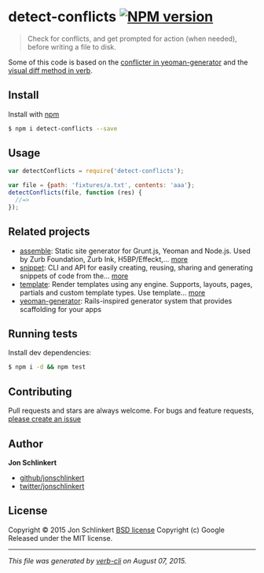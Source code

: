 # detect-conflicts [![NPM version](https://badge.fury.io/js/detect-conflicts.svg)](http://badge.fury.io/js/detect-conflicts)

> Check for conflicts, and get prompted for action (when needed), before writing a file to disk.

Some of this code is based on the [conflicter in yeoman-generator](https://github.com/yeoman/generator) and the [visual diff method in verb](https://github.com/verbose/verb).

## Install

Install with [npm](https://www.npmjs.com/)

```sh
$ npm i detect-conflicts --save
```

## Usage

```js
var detectConflicts = require('detect-conflicts');

var file = {path: 'fixtures/a.txt', contents: 'aaa'};
detectConflicts(file, function (res) {
  //=> 
});
```

## Related projects

* [assemble](http://assemble.io): Static site generator for Grunt.js, Yeoman and Node.js. Used by Zurb Foundation, Zurb Ink, H5BP/Effeckt,… [more](http://assemble.io)
* [snippet](https://github.com/jonschlinkert/snippet): CLI and API for easily creating, reusing, sharing and generating snippets of code from the… [more](https://github.com/jonschlinkert/snippet)
* [template](https://github.com/jonschlinkert/template): Render templates using any engine. Supports, layouts, pages, partials and custom template types. Use template… [more](https://github.com/jonschlinkert/template)
* [yeoman-generator](http://yeoman.io): Rails-inspired generator system that provides scaffolding for your apps

## Running tests

Install dev dependencies:

```sh
$ npm i -d && npm test
```

## Contributing

Pull requests and stars are always welcome. For bugs and feature requests, [please create an issue](https://github.com/jonschlinkert/detect-conflicts/issues/new)

## Author

**Jon Schlinkert**

+ [github/jonschlinkert](https://github.com/jonschlinkert)
+ [twitter/jonschlinkert](http://twitter.com/jonschlinkert)

## License

Copyright © 2015 Jon Schlinkert
[BSD license](http://opensource.org/licenses/bsd-license.php)
Copyright (c) Google
Released under the MIT license.

***

_This file was generated by [verb-cli](https://github.com/assemble/verb-cli) on August 07, 2015._